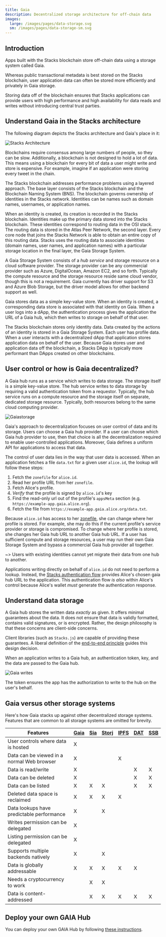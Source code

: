 ```yaml
---
title: Gaia
description: Decentralized storage architecture for off-chain data
images:
  large: /images/pages/data-storage.svg
  sm: /images/pages/data-storage-sm.svg
---
```


## Introduction

Apps built with the Stacks blockchain store off-chain data using a storage system called
Gaia.

Whereas public transactional metadata is best stored on the Stacks blockchain, user
application data can often be stored more efficiently and privately in Gaia storage.

Storing data off of the blockchain ensures that Stacks applications can provide users with high performance and high availability for data reads and writes without introducing central trust
parties.

## Understand Gaia in the Stacks architecture

The following diagram depicts the Stacks architecture and Gaia's place in it:

![Stacks Architecture](/images/architecture.png)

Blockchains require consensus among large numbers of people, so they can be slow. Additionally, a blockchain is not designed to hold a lot of data. This means using a blockchain for every bit of data a user might write and store is expensive. For example, imagine if an application were storing every tweet in the chain.

The Stacks blockchain addresses performance problems using a layered approach. The base layer consists of the Stacks blockchain and the Blockchain Naming System (BNS). The blockchain governs ownership of identities in the Stacks network. Identities can be names such as domain names, usernames, or application names.

When an identity is created, its creation is recorded in the Stacks blockchain. Identities make up the primary data stored into the Stacks blockchain. These identities correspond to routing data in the OSI stack. The routing data is stored in the Atlas Peer Network, the second layer. Every core node that joins the Stacks Network is able to obtain an entire copy of this routing data. Stacks uses the routing data to associate identities (domain names, user names, and application names) with a particular storage location in the final layer, the Gaia Storage System.

A Gaia Storage System consists of a _hub service_ and storage resource on a cloud software provider. The storage provider can be any commercial provider such as Azure, DigitalOcean, Amazon EC2, and so forth. Typically the compute resource and the storage resource reside same cloud vendor, though this is not a requirement. Gaia currently has driver support for S3 and Azure Blob Storage, but the driver model allows for other backend support as well.

Gaia stores data as a simple key-value store. When an identity is created, a corresponding data store is associated with that identity on Gaia. When a user logs into a dApp,
the authentication process gives the application the URL of a Gaia hub, which
then writes to storage on behalf of that user.

The Stacks blockchain stores only identity data. Data created by the actions of an identity is stored in a Gaia Storage System. Each user has profile data. When a user interacts with a decentralized dApp that application stores application data on behalf of the user. Because Gaia stores user and application data off the blockchain, a Stacks DApp is typically more performant than DApps created on other blockchains.

## User control or how is Gaia decentralized?

A Gaia hub runs as a service which writes to data storage. The storage itself is a simple key-value store. The hub service
writes to data storage by requiring a valid authentication token from a requestor. Typically, the hub service runs on a compute resource and the storage itself on separate, dedicated storage resource. Typically, both resources belong to the same cloud computing provider.

![Gaiastorage](/images/gaia-storage.png)

Gaia's approach to decentralization focuses on user control of data and its storage. Users can choose a Gaia hub provider. If a user can choose which Gaia hub provider to use, then that choice is all the decentralization required to enable user-controlled applications. Moreover, Gaia defines a uniform API for applications to access that data.

The control of user data lies in the way that user data is accessed. When an application fetches a file `data.txt` for a given user `alice.id`, the lookup will follow these steps:

1. Fetch the `zonefile` for `alice.id`.
2. Read her profile URL from her `zonefile`.
3. Fetch Alice's profile.
4. _Verify_ that the profile is signed by `alice.id`'s key
5. Find the read-only url out of the profile's `appsMeta` section (e.g. `https://example-app.gaia.alice.org`).
6. Fetch the file from `https://example-app.gaia.alice.org/data.txt`.

Because `alice.id` has access to her [zonefile](https://docs.stacks.co/references/bns-contract#name-update), she can change where her profile is stored. For example, she may do this if the current profile's service provider or storage is compromised. To change where her profile is stored, she changes her Gaia hub URL to another Gaia hub URL. If a user has sufficient compute and storage resources, a user may run their own Gaia Storage System and bypass a commercial Gaia hub provider all together.

~> Users with existing identities cannot yet migrate their data from one hub to another.

Applications writing directly on behalf of `alice.id` do not need to perform a lookup. Instead, the [Stacks authentication flow](http://blockstack.github.io/stacks.js/index.html) provides Alice's chosen gaia hub URL to the application. This authentication flow _is also_ within Alice's control because Alice's wallet _must_ generate the authentication response.

## Understand data storage

A Gaia hub stores the written data _exactly_ as given. It offers minimal guarantees about the data. It does not ensure that data is validly formatted, contains valid signatures, or is encrypted. Rather, the design philosophy is that these concerns are client-side concerns.

Client libraries (such as `Stacks.js`) are capable of providing these guarantees. A liberal definition of the [end-to-end principle](https://en.wikipedia.org/wiki/End-to-end_principle) guides this design decision.

When an application writes to a Gaia hub, an authentication token, key, and the data are passed to the Gaia hub.

![Gaia writes](/images/gaia-writes.png)

The token ensures the app has the authorization to write to the hub on the user's behalf.

## Gaia versus other storage systems

Here's how Gaia stacks up against other decentralized storage systems. Features
that are common to all storage systems are omitted for brevity.

| Features                                   | [Gaia](https://github.com/blockstack/gaia) | [Sia](https://sia.tech/) | [Storj](https://storj.io/) | [IPFS](https://ipfs.io/) | [DAT](https://datproject.org/) | [SSB](https://www.scuttlebutt.nz/) |
| ------------------------------------------ | ------------------------------------------ | ------------------------ | -------------------------- | ------------------------ | ------------------------------ | ---------------------------------- |
| User controls where data is hosted         | X                                          |                          |                            |                          |                                |                                    |
| Data can be viewed in a normal Web browser | X                                          |                          |                            | X                        |                                |                                    |
| Data is read/write                         | X                                          |                          |                            |                          | X                              | X                                  |
| Data can be deleted                        | X                                          |                          |                            |                          | X                              | X                                  |
| Data can be listed                         | X                                          | X                        | X                          |                          | X                              | X                                  |
| Deleted data space is reclaimed            | X                                          | X                        | X                          | X                        |                                |                                    |
| Data lookups have predictable performance  | X                                          |                          | X                          |                          |                                |                                    |
| Writes permission can be delegated         | X                                          |                          |                            |                          |                                |                                    |
| Listing permission can be delegated        | X                                          |                          |                            |                          |                                |                                    |
| Supports multiple backends natively        | X                                          |                          | X                          |                          |                                |                                    |
| Data is globally addressable               | X                                          | X                        | X                          | X                        | X                              |                                    |
| Needs a cryptocurrency to work             |                                            | X                        | X                          |                          |                                |                                    |
| Data is content-addressed                  |                                            | X                        | X                          | X                        | X                              | X                                  |


## Deploy your own GAIA Hub

You can deploy your own GAIA Hub by following [these instructions](https://github.com/stacks-network/gaia/tree/master/deploy).